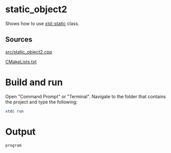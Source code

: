 # static_object2

Shows how to use [xtd::static](https://codedocs.xyz/gammasoft71/xtd/static_8h.html) class.

## Sources

[src/static_object2.cpp](src/static_object2.cpp)

[CMakeLists.txt](CMakeLists.txt)

# Build and run

Open "Command Prompt" or "Terminal". Navigate to the folder that contains the project and type the following:

```cmake
xtdc run
```

# Output

```
program
```
